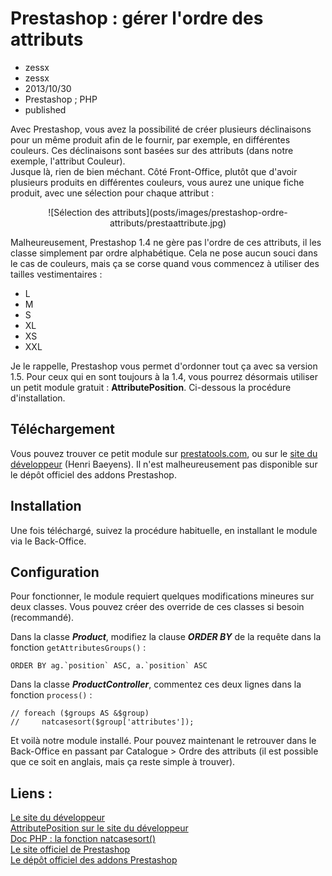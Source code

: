 # Prestashop : gérer l'ordre des attributs 
- zessx
- zessx
- 2013/10/30
- Prestashop ; PHP
- published

Avec Prestashop, vous avez la possibilité de créer plusieurs déclinaisons pour un même produit afin de le fournir, par exemple, en différentes couleurs. Ces déclinaisons sont basées sur des attributs (dans notre exemple, l'attribut Couleur).   
Jusque là, rien de bien méchant. Côté Front-Office, plutôt que d'avoir plusieurs produits en différentes couleurs, vous aurez une unique fiche produit, avec une sélection pour chaque attribut :

<center>![Sélection des attributs](posts/images/prestashop-ordre-attributs/prestaattribute.jpg)</center>

Malheureusement, Prestashop 1.4 ne gère pas l'ordre de ces attributs, il les classe simplement par ordre alphabétique. Cela ne pose aucun souci dans le cas de couleurs, mais ça se corse quand vous commencez à utiliser des tailles vestimentaires :

* L
* M
* S
* XL
* XS
* XXL

Je le rappelle, Prestashop vous permet d'ordonner tout ça avec sa version 1.5. Pour ceux qui en sont toujours à la 1.4, vous pourrez désormais utiliser un petit module gratuit : **AttributePosition**. Ci-dessous la procédure d'installation.

## Téléchargement

Vous pouvez trouver ce petit module sur [prestatools.com](http://www.prestatools.com/module-addons-prestashop/ordre-des-attributs-attributeposition), ou sur le [site du développeur](http://www.henribaeyens.com/10ver/filez/prestashop_module_attributeposition) (Henri Baeyens). Il n'est malheureusement pas disponible sur le dépôt officiel des addons Prestashop.

## Installation

Une fois téléchargé, suivez la procédure habituelle, en installant le module via le Back-Office.

## Configuration

Pour fonctionner, le module requiert quelques modifications mineures sur deux classes. Vous pouvez créer des override de ces classes si besoin (recommandé).

Dans la classe ***Product***, modifiez la clause ***ORDER BY*** de la requête dans la fonction `getAttributesGroups()` :

	ORDER BY ag.`position` ASC, a.`position` ASC

Dans la classe ***ProductController***, commentez ces deux lignes dans la fonction `process()` :

	// foreach ($groups AS &$group)
	//     natcasesort($group['attributes']);

Et voilà notre module installé. Pour pouvez maintenant le retrouver dans le Back-Office en passant par Catalogue > Ordre des attributs (il est possible que ce soit en anglais, mais ça reste simple à trouver).

## Liens :
[Le site du développeur](http://www.henribaeyens.com/)   
[AttributePosition sur le site du développeur](http://www.henribaeyens.com/10ver/filez/prestashop_module_attributeposition)   
[Doc PHP : la fonction natcasesort()](http://php.net/manual/fr/function.natcasesort.php)   
[Le site officiel de Prestashop](http://www.prestashop.com/fr)   
[Le dépôt officiel des addons Prestashop](https://addons.prestashop.com/fr/)   